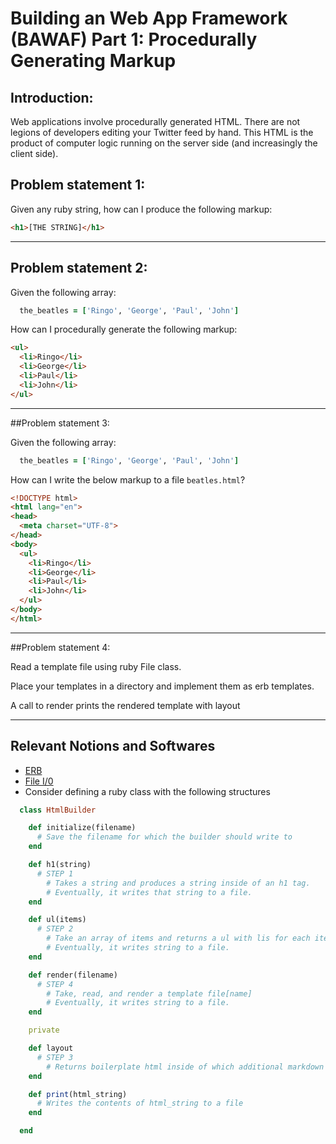 # Building an Web App Framework (BAWAF) Part 1: Procedurally Generating Markup

## Introduction:

Web applications involve procedurally generated HTML.  There are not legions of developers editing your Twitter feed by hand.  This HTML is the product of computer logic running on the server side (and increasingly the client side).

## Problem statement 1:

Given any ruby string, how can I produce the following markup:

```html
<h1>[THE STRING]</h1>
```
---

## Problem statement 2:

Given the following array:

```ruby
  the_beatles = ['Ringo', 'George', 'Paul', 'John']
```

How can I procedurally generate the following markup:

```html
<ul>
  <li>Ringo</li>
  <li>George</li>
  <li>Paul</li>
  <li>John</li>
</ul>

```
---

##Problem statement 3:

Given the following array:

```ruby
  the_beatles = ['Ringo', 'George', 'Paul', 'John']
```

How can I write the below markup to a file `beatles.html`?

```html
<!DOCTYPE html>
<html lang="en">
<head>
  <meta charset="UTF-8">
</head>
<body>
  <ul>
    <li>Ringo</li>
    <li>George</li>
    <li>Paul</li>
    <li>John</li>
  </ul>
</body>
</html>
```

---

##Problem statement 4:

Read a template file using ruby File class.

Place your templates in a directory and implement them as erb templates.

A call to render prints the rendered template with layout

---
## Relevant Notions and Softwares
- [ERB](http://ruby-doc.org/stdlib-2.1.2/libdoc/erb/rdoc/ERB.html)
- [File I/0](http://www.ruby-doc.org/core-2.1.2/File.html)
- Consider defining a ruby class with the following structures

``` ruby
  class HtmlBuilder

    def initialize(filename)
      # Save the filename for which the builder should write to
    end

    def h1(string)
      # STEP 1
        # Takes a string and produces a string inside of an h1 tag.
        # Eventually, it writes that string to a file.
    end

    def ul(items)
      # STEP 2
        # Take an array of items and returns a ul with lis for each item.
        # Eventually, it writes string to a file.
    end

    def render(filename)
      # STEP 4
        # Take, read, and render a template file[name]
        # Eventually, it writes string to a file.
    end

    private

    def layout
      # STEP 3
        # Returns boilerplate html inside of which additional markdown can be rendered.
    end

    def print(html_string)
      # Writes the contents of html_string to a file
    end

  end
```
